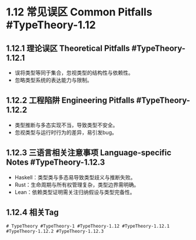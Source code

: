 # 1.12 常见误区 Common Pitfalls #TypeTheory-1.12

## 1.12.1 理论误区 Theoretical Pitfalls #TypeTheory-1.12.1

- 误将类型等同于集合，忽视类型的结构性与依赖性。
- 忽略类型系统的表达能力与限制。

## 1.12.2 工程陷阱 Engineering Pitfalls #TypeTheory-1.12.2

- 类型推断与多态实现不当，导致类型不安全。
- 忽视类型与运行时行为的差异，易引发bug。

## 1.12.3 三语言相关注意事项 Language-specific Notes #TypeTheory-1.12.3

- Haskell：类型类与多态易导致类型歧义与推断失败。
- Rust：生命周期与所有权管理复杂，类型边界需明确。
- Lean：依赖类型证明需关注归纳假设与类型完备性。

## 1.12.4 相关Tag

`# TypeTheory #TypeTheory-1 #TypeTheory-1.12 #TypeTheory-1.12.1 #TypeTheory-1.12.2 #TypeTheory-1.12.3`
